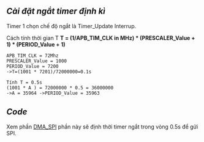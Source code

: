 ***Cài đặt ngắt timer định kì***
---------

Timer 1 chọn chế độ ngắt là Timer_Update Interrup.

Cách tính thời gian T **T = (1/APB_TIM_CLK in MHz) * (PRESCALER_Value + 1) * (PERIOD_Value + 1)**
```
APB_TIM_CLK = 72Mhz
PRESCALER_Value = 1000
PERIOD_Value = 7200
->T=(1001 * 7201)/72000000=0.1s
```
```
Tính T = 0.5s
(1001 * A ) = 72000000 * 0.5 = 36000000
->A = 35964 ->PERIOD_Value = 35963
```

***Code***
--------
Xem phần [DMA_SPI](../DMA_SPI) phần này sẽ định thời timer ngắt trong vòng 0.5s để gửi SPI.
